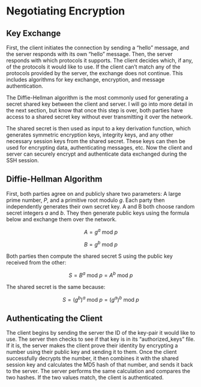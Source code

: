 # Negotiating Encryption
## Key Exchange
First, the client initiates the connection by sending a “hello” message, and the server responds with its own “hello” message. Then, the server responds with which protocols it supports. The client decides which, if any, of the protocols it would like to use. If the client can’t match any of the protocols provided by the server, the exchange does not continue. This includes algorithms for key exchange, encryption, and message authentication.

The Diffie-Hellman algorithm is the most commonly used for generating a secret shared key between the client and server. I will go into more detail in the next section, but know that once this step is over, both parties have access to a shared secret key without ever transmitting it over the network.

The shared secret is then used as input to a key derivation function, which generates symmetric encryption keys, integrity keys, and any other necessary session keys from the shared secret. These keys can then be used for encrypting data, authenticating messages, etc. Now the client and server can securely encrypt and authenticate data exchanged during the SSH session.

## Diffie-Hellman Algorithm
First, both parties agree on and publicly share two parameters: A large prime number, *P*, and a primitive root modulo *g*. Each party then independently generates their own secret key. A and B both choose random secret integers *a* and *b*. They then generate public keys using the formula below and exchange them over the network.

```math
A = g^a\text{ mod }p
```
```math
B = g^b\text{ mod }p
```

Both parties then compute the shared secret S using the public key received from the other:

```math
S=B^a\text{ mod }p = A^b\text{ mod }p
```

The shared secret is the same because:
```math
S = (g^b)^a\text{ mod }p=(g^a)^b\text{ mod }p
```

## Authenticating the Client
The client begins by sending the server the ID of the key-pair it would like to use. The server then checks to see if that key is in its “authorized_keys” file. If it is, the server makes the client prove their identity by encrypting a number using their public key and sending it to them. Once the client successfully decrypts the number, it then combines it with the shared session key and calculates the MD5 hash of that number, and sends it back to the server. The server performs the same calculation and compares the two hashes. If the two values match, the client is authenticated.

